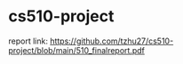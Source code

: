# cs510-project

report link: 
https://github.com/tzhu27/cs510-project/blob/main/510_finalreport.pdf

